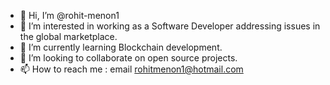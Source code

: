 - 👋 Hi, I’m @rohit-menon1
- 👀 I’m interested in working as a Software Developer addressing issues in the global marketplace.
- 🌱 I’m currently learning Blockchain development.
- 💞️ I’m looking to collaborate on open source projects.
- 📫 How to reach me : email rohitmenon1@hotmail.com

<!---
rohit-menon1/rohit-menon1 is a ✨ special ✨ repository because its `README.md` (this file) appears on your GitHub profile.
You can click the Preview link to take a look at your changes.
--->
